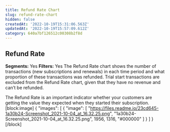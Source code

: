 ```yaml
---
title: Refund Rate Chart
slug: refund-rate-chart
hidden: false
createdAt: '2022-10-19T15:31:06.563Z'
updatedAt: '2022-10-19T15:57:09.612Z'
category: 640a7bf126512c00308b2f8d
---
```

## Refund Rate
**Segments:** Yes
**Filters:** Yes
The Refund Rate chart shows the number of transactions (new subscriptions and renewals) in each time period and what proportion of these transactions was refunded. Trial start transactions are excluded from the Refund Rate chart, given that they have no revenue and can’t be refunded.

The Refund Rate is an important indicator whether your customers are getting the value they expected when they started their subscription. 
[block:image]
{
  "images": [
    {
      "image": [
        "https://files.readme.io/23cd645-1a30b24-Screenshot_2021-10-04_at_16.32.25.png",
        "1a30b24-Screenshot_2021-10-04_at_16.32.25.png",
        1956,
        1316,
        "#000000"
      ]
    }
  ]
}
[/block]